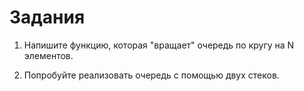 # Задания

1. Напишите функцию, которая "вращает" очередь по кругу на N элементов.

2. Попробуйте реализовать очередь с помощью двух стеков.